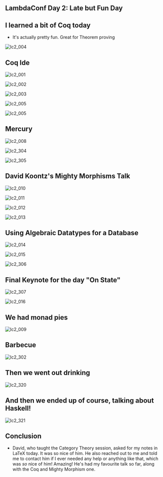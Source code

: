 ## LambdaConf Day 2: Late but Fun Day

## I learned a bit of Coq today

- It's actually pretty fun. Great for Theorem proving

![lc2_004](/images/lc2_004.png)

## Coq Ide

![lc2_001](/images/lc2_001.png)

![lc2_002](/images/lc2_002.png)

![lc2_003](/images/lc2_003.png)

![lc2_005](/images/lc2_005.png)

![lc2_005](/images/lc2_005.png)

## Mercury

![lc2_008](/images/lc2_008.png)

![lc2_304](/images/lc2_304.png)

![lc2_305](/images/lc2_305.png)

## David Koontz's Mighty Morphisms Talk

![lc2_010](/images/lc2_010.png)

![lc2_011](/images/lc2_011.png)

![lc2_012](/images/lc2_012.png)

![lc2_013](/images/lc2_013.png)

## Using Algebraic Datatypes for a Database

![lc2_014](/images/lc2_014.png)

![lc2_015](/images/lc2_015.png)

![lc2_306](/images/lc2_306.png)

## Final Keynote for the day "On State"

![lc2_307](/images/lc2_307.png)

![lc2_016](/images/lc2_016.png)

## We had monad pies

![lc2_009](/images/lc2_009.png)

## Barbecue

![lc2_302](/images/lc2_302.png)

## Then we went out drinking

![lc2_320](/images/lc2_320.png)

## And then we ended up of course, talking about Haskell!

![lc2_321](/images/lc2_321.png)

## Conclusion

- David, who taught the Category Theory session,
  asked for my notes in LaTeX today. It was so nice 
  of him. He also reached out to me and told me to 
  contact him if I ever needed any help or anything 
  like that, which was *so* nice of him!
  Amazing!
  He's had my favourite talk so far, along with the 
  Coq and Mighty Morphism one. 
